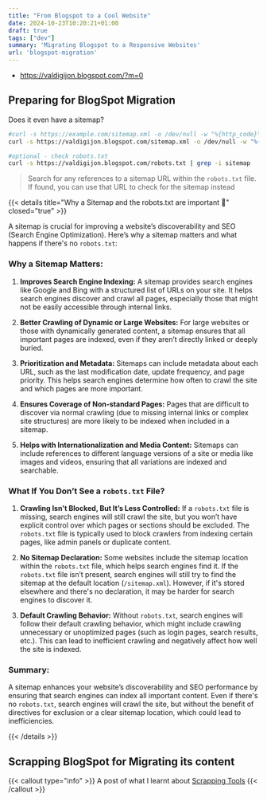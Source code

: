 ```yaml
---
title: "From Blogspot to a Cool Website"
date: 2024-10-23T10:20:21+01:00
draft: true
tags: ["dev"]
summary: 'Migrating Blogspot to a Responsive Websites'
url: 'blogspot-migration'
---
```


* https://valdigijon.blogspot.com/?m=0

## Preparing for BlogSpot Migration

Does it even have a sitemap?

```sh
#curl -s https://example.com/sitemap.xml -o /dev/null -w "%{http_code}\n"
curl -s https://valdigijon.blogspot.com/sitemap.xml -o /dev/null -w "%{http_code}\n" #200 means its there!

#optional - check robots.txt
curl -s https://valdigijon.blogspot.com/robots.txt | grep -i sitemap
```

> Search for any references to a sitemap URL within the `robots.txt` file. If found, you can use that URL to check for the sitemap instead

{{< details title="Why a Sitemap and the robots.txt are important 📌" closed="true" >}}

A sitemap is crucial for improving a website’s discoverability and SEO (Search Engine Optimization). Here’s why a sitemap matters and what happens if there's no `robots.txt`:

### **Why a Sitemap Matters:**

1. **Improves Search Engine Indexing:**
   A sitemap provides search engines like Google and Bing with a structured list of URLs on your site. It helps search engines discover and crawl all pages, especially those that might not be easily accessible through internal links.

2. **Better Crawling of Dynamic or Large Websites:**
   For large websites or those with dynamically generated content, a sitemap ensures that all important pages are indexed, even if they aren’t directly linked or deeply buried.

3. **Prioritization and Metadata:**
   Sitemaps can include metadata about each URL, such as the last modification date, update frequency, and page priority. This helps search engines determine how often to crawl the site and which pages are more important.

4. **Ensures Coverage of Non-standard Pages:**
   Pages that are difficult to discover via normal crawling (due to missing internal links or complex site structures) are more likely to be indexed when included in a sitemap.

5. **Helps with Internationalization and Media Content:**
   Sitemaps can include references to different language versions of a site or media like images and videos, ensuring that all variations are indexed and searchable.

### **What If You Don’t See a `robots.txt` File?**

1. **Crawling Isn't Blocked, But It’s Less Controlled:**
   If a `robots.txt` file is missing, search engines will still crawl the site, but you won’t have explicit control over which pages or sections should be excluded. The `robots.txt` file is typically used to block crawlers from indexing certain pages, like admin panels or duplicate content.

2. **No Sitemap Declaration:**
   Some websites include the sitemap location within the `robots.txt` file, which helps search engines find it. If the `robots.txt` file isn’t present, search engines will still try to find the sitemap at the default location (`/sitemap.xml`). However, if it's stored elsewhere and there's no declaration, it may be harder for search engines to discover it.

3. **Default Crawling Behavior:**
   Without `robots.txt`, search engines will follow their default crawling behavior, which might include crawling unnecessary or unoptimized pages (such as login pages, search results, etc.). This can lead to inefficient crawling and negatively affect how well the site is indexed.

### **Summary:**
A sitemap enhances your website’s discoverability and SEO performance by ensuring that search engines can index all important content. Even if there's no `robots.txt`, search engines will crawl the site, but without the benefit of directives for exclusion or a clear sitemap location, which could lead to inefficiencies.

{{< /details >}}

## Scrapping BlogSpot for Migrating its content

{{< callout type="info" >}}
  A post of what I learnt about [Scrapping Tools](https://github.com/JAlcocerT/Scrap_Tools)
{{< /callout >}}